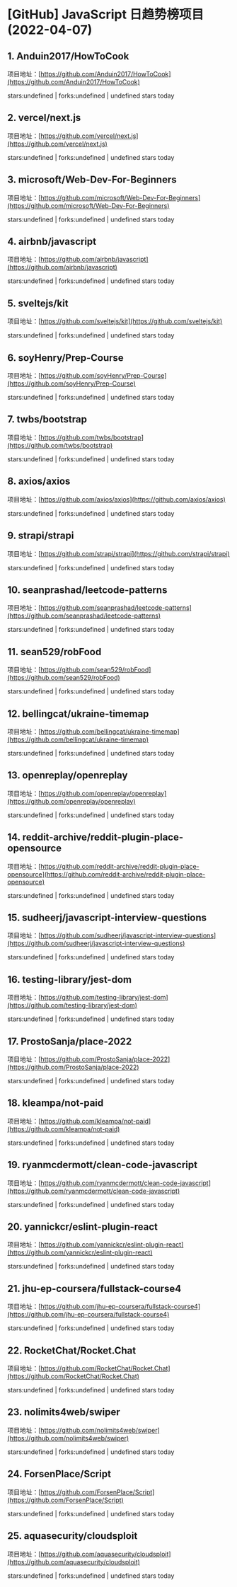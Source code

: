 # [GitHub] JavaScript 日趋势榜项目(2022-04-07)

## 1. Anduin2017/HowToCook 

项目地址：[https://github.com/Anduin2017/HowToCook](https://github.com/Anduin2017/HowToCook)

stars:undefined | forks:undefined | undefined stars today 



## 2. vercel/next.js 

项目地址：[https://github.com/vercel/next.js](https://github.com/vercel/next.js)

stars:undefined | forks:undefined | undefined stars today 



## 3. microsoft/Web-Dev-For-Beginners 

项目地址：[https://github.com/microsoft/Web-Dev-For-Beginners](https://github.com/microsoft/Web-Dev-For-Beginners)

stars:undefined | forks:undefined | undefined stars today 



## 4. airbnb/javascript 

项目地址：[https://github.com/airbnb/javascript](https://github.com/airbnb/javascript)

stars:undefined | forks:undefined | undefined stars today 



## 5. sveltejs/kit 

项目地址：[https://github.com/sveltejs/kit](https://github.com/sveltejs/kit)

stars:undefined | forks:undefined | undefined stars today 



## 6. soyHenry/Prep-Course 

项目地址：[https://github.com/soyHenry/Prep-Course](https://github.com/soyHenry/Prep-Course)

stars:undefined | forks:undefined | undefined stars today 



## 7. twbs/bootstrap 

项目地址：[https://github.com/twbs/bootstrap](https://github.com/twbs/bootstrap)

stars:undefined | forks:undefined | undefined stars today 



## 8. axios/axios 

项目地址：[https://github.com/axios/axios](https://github.com/axios/axios)

stars:undefined | forks:undefined | undefined stars today 



## 9. strapi/strapi 

项目地址：[https://github.com/strapi/strapi](https://github.com/strapi/strapi)

stars:undefined | forks:undefined | undefined stars today 



## 10. seanprashad/leetcode-patterns 

项目地址：[https://github.com/seanprashad/leetcode-patterns](https://github.com/seanprashad/leetcode-patterns)

stars:undefined | forks:undefined | undefined stars today 



## 11. sean529/robFood 

项目地址：[https://github.com/sean529/robFood](https://github.com/sean529/robFood)

stars:undefined | forks:undefined | undefined stars today 



## 12. bellingcat/ukraine-timemap 

项目地址：[https://github.com/bellingcat/ukraine-timemap](https://github.com/bellingcat/ukraine-timemap)

stars:undefined | forks:undefined | undefined stars today 



## 13. openreplay/openreplay 

项目地址：[https://github.com/openreplay/openreplay](https://github.com/openreplay/openreplay)

stars:undefined | forks:undefined | undefined stars today 



## 14. reddit-archive/reddit-plugin-place-opensource 

项目地址：[https://github.com/reddit-archive/reddit-plugin-place-opensource](https://github.com/reddit-archive/reddit-plugin-place-opensource)

stars:undefined | forks:undefined | undefined stars today 



## 15. sudheerj/javascript-interview-questions 

项目地址：[https://github.com/sudheerj/javascript-interview-questions](https://github.com/sudheerj/javascript-interview-questions)

stars:undefined | forks:undefined | undefined stars today 



## 16. testing-library/jest-dom 

项目地址：[https://github.com/testing-library/jest-dom](https://github.com/testing-library/jest-dom)

stars:undefined | forks:undefined | undefined stars today 



## 17. ProstoSanja/place-2022 

项目地址：[https://github.com/ProstoSanja/place-2022](https://github.com/ProstoSanja/place-2022)

stars:undefined | forks:undefined | undefined stars today 



## 18. kleampa/not-paid 

项目地址：[https://github.com/kleampa/not-paid](https://github.com/kleampa/not-paid)

stars:undefined | forks:undefined | undefined stars today 



## 19. ryanmcdermott/clean-code-javascript 

项目地址：[https://github.com/ryanmcdermott/clean-code-javascript](https://github.com/ryanmcdermott/clean-code-javascript)

stars:undefined | forks:undefined | undefined stars today 



## 20. yannickcr/eslint-plugin-react 

项目地址：[https://github.com/yannickcr/eslint-plugin-react](https://github.com/yannickcr/eslint-plugin-react)

stars:undefined | forks:undefined | undefined stars today 



## 21. jhu-ep-coursera/fullstack-course4 

项目地址：[https://github.com/jhu-ep-coursera/fullstack-course4](https://github.com/jhu-ep-coursera/fullstack-course4)

stars:undefined | forks:undefined | undefined stars today 



## 22. RocketChat/Rocket.Chat 

项目地址：[https://github.com/RocketChat/Rocket.Chat](https://github.com/RocketChat/Rocket.Chat)

stars:undefined | forks:undefined | undefined stars today 



## 23. nolimits4web/swiper 

项目地址：[https://github.com/nolimits4web/swiper](https://github.com/nolimits4web/swiper)

stars:undefined | forks:undefined | undefined stars today 



## 24. ForsenPlace/Script 

项目地址：[https://github.com/ForsenPlace/Script](https://github.com/ForsenPlace/Script)

stars:undefined | forks:undefined | undefined stars today 



## 25. aquasecurity/cloudsploit 

项目地址：[https://github.com/aquasecurity/cloudsploit](https://github.com/aquasecurity/cloudsploit)

stars:undefined | forks:undefined | undefined stars today 




